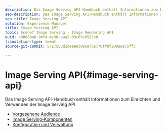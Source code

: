```yaml
---
description: Das Image Serving API-Handbuch enthält Informationen zum Einrichten und Verwenden der Image Serving API.
seo-description: Das Image Serving API-Handbuch enthält Informationen zum Einrichten und Verwenden der Image Serving API.
seo-title: Image Serving API
solution: Experience Manager
title: Image Serving API
topic: Scene7 Image Serving - Image Rendering API
uuid: a90088a8-94f4-4e36-aaa2-03c07e8522b0
translation-type: tm+mt
source-git-commit: 5717550d2dea8ec086875e770ff8f200aaa75ff3

---
```



# Image Serving API{#image-serving-api}

Das Image Serving API-Handbuch enthält Informationen zum Einrichten und Verwenden der Image Serving API.

* [Vorgesehene Audience](c-intended-audience.md)
* [Image Serving-Komponenten](r-components.md)
* [Konfiguration und Verwaltung](c-configuration-and-administration/c-configuration-and-administration.md)

